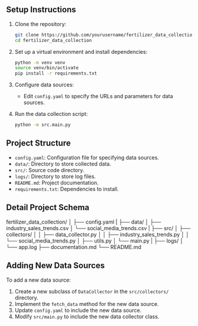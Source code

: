 ## Setup Instructions

1. Clone the repository:
    ```bash
    git clone https://github.com/yourusername/fertilizer_data_collection.git
    cd fertilizer_data_collection
    ```

2. Set up a virtual environment and install dependencies:
    ```bash
    python -m venv venv
    source venv/bin/activate
    pip install -r requirements.txt
    ```

3. Configure data sources:
    - Edit `config.yaml` to specify the URLs and parameters for data sources.

4. Run the data collection script:
    ```bash
    python -m src.main.py
    ```

## Project Structure

- `config.yaml`: Configuration file for specifying data sources.
- `data/`: Directory to store collected data.
- `src/`: Source code directory.
- `logs/`: Directory to store log files.
- `README.md`: Project documentation.
- `requirements.txt`: Dependencies to install.

## Detail Project Schema

fertilizer_data_collection/
│
├── config.yaml
|
├── data/
│   ├── industry_sales_trends.csv
│   └── social_media_trends.csv
|
├── src/
│   ├── collectors/
│   │   ├── data_collector.py
│   │   ├── industry_sales_trends.py
│   │   └── social_media_trends.py
│   ├── utils.py
│   └── main.py
|
├── logs/
│   └── app.log
├── documentation.md
└── README.md



## Adding New Data Sources

To add a new data source:
1. Create a new subclass of `DataCollector` in the `src/collectors/` directory.
2. Implement the `fetch_data` method for the new data source.
3. Update `config.yaml` to include the new data source.
4. Modify `src/main.py` to include the new data collector class.
